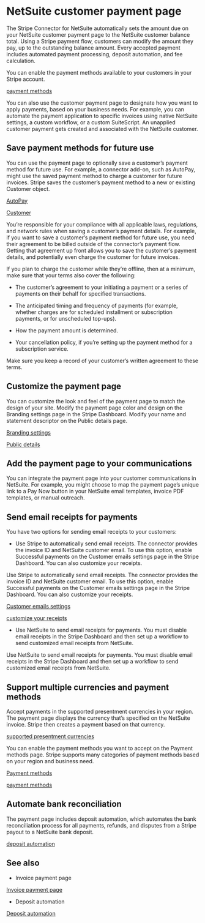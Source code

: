 # NetSuite customer payment page

The Stripe Connector for NetSuite automatically sets the amount due on your NetSuite customer payment page to the NetSuite customer balance total. Using a Stripe payment flow, customers can modify the amount they pay, up to the outstanding balance amount. Every accepted payment includes automated payment processing, deposit automation, and fee calculation.

You can enable the payment methods available to your customers in your Stripe account.

[payment methods](https://dashboard.stripe.com/test/settings/payment_methods)

You can also use the customer payment page to designate how you want to apply payments, based on your business needs. For example, you can automate the payment application to specific invoices using native NetSuite settings, a custom workflow, or a custom SuiteScript. An unapplied customer payment gets created and associated with the NetSuite customer.

## Save payment methods for future use

You can use the payment page to optionally save a customer’s payment method for future use. For example, a connector add-on, such as AutoPay, might use the saved payment method to charge a customer for future invoices. Stripe saves the customer’s payment method to a new or existing Customer object.

[AutoPay](http://autopay-docs.com)

[Customer](/api/customers)

You’re responsible for your compliance with all applicable laws, regulations, and network rules when saving a customer’s payment details. For example, if you want to save a customer’s payment method for future use, you need their agreement to be billed outside of the connector’s payment flow. Getting that agreement up front allows you to save the customer’s payment details, and potentially even charge the customer for future invoices.

If you plan to charge the customer while they’re offline, then at a minimum, make sure that your terms also cover the following:

- The customer’s agreement to your initiating a payment or a series of payments on their behalf for specified transactions.

- The anticipated timing and frequency of payments (for example, whether charges are for scheduled installment or subscription payments, or for unscheduled top-ups).

- How the payment amount is determined.

- Your cancellation policy, if you’re setting up the payment method for a subscription service.

Make sure you keep a record of your customer’s written agreement to these terms.

## Customize the payment page

You can customize the look and feel of the payment page to match the design of your site. Modify the payment page color and design on the Branding settings page in the Stripe Dashboard. Modify your name and statement descriptor on the Public details page.

[Branding settings](https://dashboard.stripe.com/settings/branding)

[Public details](https://dashboard.stripe.com/settings/public)

## Add the payment page to your communications

You can integrate the payment page into your customer communications in NetSuite. For example, you might choose to map the payment page’s unique link to a Pay Now button in your NetSuite email templates, invoice PDF templates, or manual outreach.

## Send email receipts for payments

You have two options for sending email receipts to your customers:

- Use Stripe to automatically send email receipts. The connector provides the invoice ID and NetSuite customer email. To use this option, enable Successful payments on the Customer emails settings page in the Stripe Dashboard. You can also customize your receipts.

Use Stripe to automatically send email receipts. The connector provides the invoice ID and NetSuite customer email. To use this option, enable Successful payments on the Customer emails settings page in the Stripe Dashboard. You can also customize your receipts.

[Customer emails settings](https://dashboard.stripe.com/settings/emails)

[customize your receipts](/receipts?payment-ui=payment-links#customizing-receipts)

- Use NetSuite to send email receipts for payments. You must disable email receipts in the Stripe Dashboard and then set up a workflow to send customized email receipts from NetSuite.

Use NetSuite to send email receipts for payments. You must disable email receipts in the Stripe Dashboard and then set up a workflow to send customized email receipts from NetSuite.

## Support multiple currencies and payment methods

Accept payments in the supported presentment currencies in your region. The payment page displays the currency that’s specified on the NetSuite invoice. Stripe then creates a payment based on that currency.

[supported presentment currencies](/currencies#presentment-currencies)

You can enable the payment methods you want to accept on the Payment methods page. Stripe supports many categories of payment methods based on your region and business need.

[Payment methods](https://dashboard.stripe.com/settings/payment_methods)

[payment methods](/payments/payment-methods/overview)

## Automate bank reconciliation

The payment page includes deposit automation, which automates the bank reconciliation process for all payments, refunds, and disputes from a Stripe payout to a NetSuite bank deposit.

[deposit automation](/connectors/netsuite/deposit-automation)

## See also

- Invoice payment page

[Invoice payment page](/connectors/netsuite/invoice-payment-page)

- Deposit automation

[Deposit automation](/connectors/netsuite/deposit-automation)

